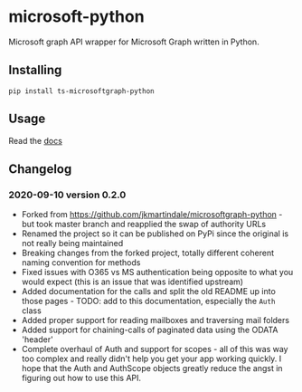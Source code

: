 # microsoft-python
Microsoft graph API wrapper for Microsoft Graph written in Python.

## Installing
```
pip install ts-microsoftgraph-python
```

## Usage
Read the [docs](docs/index.md)

## Changelog

### 2020-09-10 version 0.2.0
* Forked from https://github.com/jkmartindale/microsoftgraph-python - but took master branch and reapplied the swap of authority URLs
* Renamed the project so it can be published on PyPi since the original is not really being maintained
* Breaking changes from the forked project, totally different coherent naming convention for methods
* Fixed issues with O365 vs MS authentication being opposite to what you would expect (this is an issue that was identified upstream)
* Added documentation for the calls and split the old README up into those pages - TODO: add to this documentation, especially the `Auth` class
* Added proper support for reading mailboxes and traversing mail folders
* Added support for chaining-calls of paginated data using the ODATA 'header' 
* Complete overhaul of Auth and support for scopes - all of this was way too complex and really didn't help you get your app
working quickly. I hope that the Auth and AuthScope objects greatly reduce the angst in figuring out how to use this API.

